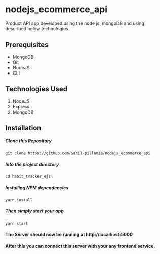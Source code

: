 # nodejs_ecommerce_api

Product API app developed using the node js, mongoDB and using described below technologies.

## Prerequisites

- MongoDB
- Git
- NodeJS
- CLI

## Technologies Used

1.  NodeJS
2.  Express
3.  MongoDB

## Installation

##### Clone this Repository

`git clone https://github.com/Sahil-pillania/nodejs_ecommerce_api`

##### Into the project directory

`cd habit_tracker_ejs`

##### Installing NPM dependencies

`yarn install`

##### Then simply start your app

`yarn start`

#### The Server should now be running at http://localhost:5000
#### After this you can connect this server with your any frontend service.
